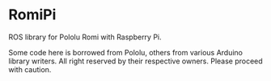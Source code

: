 # RomiPi
ROS library for Pololu Romi with Raspberry Pi.

Some code here is borrowed from Pololu, others from various Arduino library writers. All right reserved by their respective owners. Please proceed with caution.
